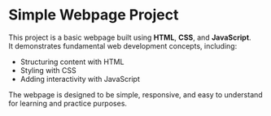 # Simple Webpage Project

This project is a basic webpage built using **HTML**, **CSS**, and **JavaScript**.  
It demonstrates fundamental web development concepts, including:

- Structuring content with HTML
- Styling with CSS
- Adding interactivity with JavaScript

The webpage is designed to be simple, responsive, and easy to understand for learning and practice purposes.
